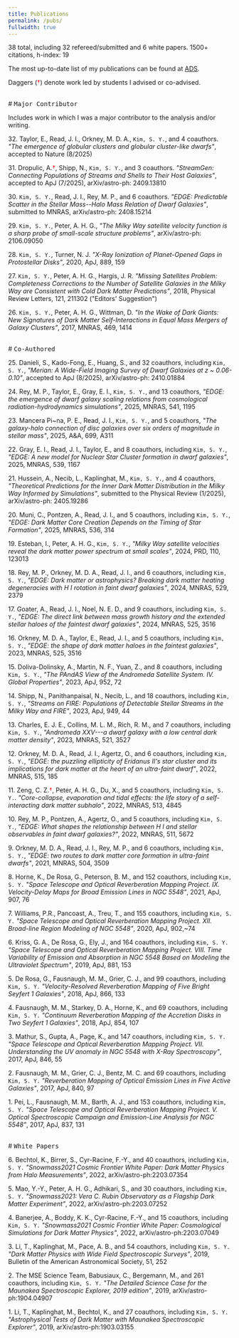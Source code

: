 ```yaml
---
title: Publications
permalink: /pubs/
fullwidth: true
---
```


38 total, including 32 refereed/submitted 
and 6 white papers. 1500+ citations, h-index: 19 

The most up-to-date list of my publications can be found at [ADS][1].

Daggers (<span style="color: red;">&dagger;</span>) denote work led by students I advised or co-advised.

<br>
# <kbd>Major Contributor</kbd>

Includes work in which I was a major contributor to the analysis and/or writing. 

32\. Taylor, E., Read, J. I., Orkney, M. D. A., `Kim, S. Y.`, and 4 coauthors. *"The emergence of globular clusters and globular cluster-like dwarfs"*, accepted to Nature (8/2025) 

31\. Dropulic, A.<span style="color: red;">&dagger;</span>, Shipp, N., `Kim, S. Y.`, and 3 coauthors. *"StreamGen: Connecting Populations of Streams and Shells to Their Host Galaxies"*, accepted to ApJ (7/2025), arXiv/astro-ph: 2409.13810 

30\. `Kim, S. Y.`, Read, J. I., Rey, M. P., and 6 coauthors. *"EDGE: Predictable Scatter in the Stellar Mass--Halo Mass Relation of Dwarf Galaxies"*, submitted to MNRAS, arXiv/astro-ph: 2408.15214 

29\. `Kim, S. Y.`, Peter, A. H. G., *"The Milky Way satellite velocity function is a sharp probe of small-scale structure problems"*, arXiv/astro-ph: 2106.09050 

28\. `Kim, S. Y.`, Turner, N. J. *"X-Ray Ionization of Planet-Opened Gaps in Protostellar Disks"*, 2020, ApJ, 889, 159 

27\. `Kim, S. Y.`, Peter, A. H. G., Hargis, J. R. *"Missing Satellites Problem: Completeness Corrections to the Number of Satellite Galaxies in the Milky Way are Consistent with Cold Dark Matter Predictions"*, 2018, Physical Review Letters, 121, 211302 ("Editors' Suggestion") 

26\. `Kim, S. Y.`, Peter, A. H. G., Wittman, D. *"In the Wake of Dark Giants: New Signatures of Dark Matter Self-Interactions in Equal Mass Mergers of Galaxy Clusters"*, 2017, MNRAS, 469, 1414


<br>
# <kbd>Co-Authored</kbd>

25\. Danieli, S., Kado-Fong, E., Huang, S., and 32 coauthors, including `Kim, S. Y.`, *"Merian: A Wide-Field Imaging Survey of Dwarf Galaxies at z ~ 0.06-0.10"*, accepted to ApJ (8/2025), arXiv/astro-ph: 2410.01884 

24\. Rey, M. P., Taylor, E., Gray, E. I., `Kim, S. Y.`, and 13 coauthors, *"EDGE: the emergence of dwarf galaxy scaling relations from cosmological radiation-hydrodynamics simulations"*, 2025, MNRAS, 541, 1195 

23\. Mancera Pi\~na, P. E., Read, J. I., `Kim, S. Y.`, and 5 coauthors, *"The galaxy-halo connection of disc galaxies over six orders of magnitude in stellar mass"*, 2025, A&A, 699, A311 

22\. Gray, E. I., Read, J. I., Taylor, E., and 8 coauthors, including `Kim, S. Y.`, *"EDGE: A new model for Nuclear Star Cluster formation in dwarf galaxies"*, 2025, MNRAS, 539, 1167 

21\. Hussein, A., Necib, L., Kaplinghat, M., `Kim, S. Y.`, and 4 coauthors, *"Theoretical Predictions for the Inner Dark Matter Distribution in the Milky Way Informed by Simulations"*, submitted to the Physical Review (1/2025), arXiv/astro-ph: 2405.19286 

20\. Muni, C., Pontzen, A., Read, J. I., and 5 coauthors, including `Kim, S. Y.`, *"EDGE: Dark Matter Core Creation Depends on the Timing of Star Formation"*, 2025, MNRAS, 536, 314 

19\. Esteban, I., Peter, A. H. G., `Kim, S. Y.`, *"Milky Way satellite velocities reveal the dark matter power spectrum at small scales"*, 2024, PRD, 110, 123013 

18\. Rey, M. P., Orkney, M. D. A., Read, J. I., and 6 coauthors, including `Kim, S. Y.`, *"EDGE: Dark matter or astrophysics? Breaking dark matter heating degeneracies with H I rotation in faint dwarf galaxies"*, 2024, MNRAS, 529, 2379 

17\. Goater, A., Read, J. I., Noel, N. E. D., and 9 coauthors, including `Kim, S. Y.`, *"EDGE: The direct link between mass growth history and the extended stellar haloes of the faintest dwarf galaxies"*, 2024, MNRAS, 525, 3516 

16\. Orkney, M. D. A., Taylor, E., Read, J. I., and 5 coauthors, including `Kim, S. Y.`, *"EDGE: the shape of dark matter haloes in the faintest galaxies"*, 2023, MNRAS, 525, 3516 

15\. Doliva-Dolinsky, A., Martin, N. F., Yuan, Z., and 8 coauthors, including `Kim, S. Y.`, *"The PAndAS View of the Andromeda Satellite System. IV. Global Properties"*, 2023, ApJ, 952, 72 

14\. Shipp, N., Panithanpaisal, N., Necib, L., and 18 coauthors, including `Kim, S. Y.`, *"Streams on FIRE: Populations of Detectable Stellar Streams in the Milky Way and FIRE"*, 2023, ApJ, 949, 44 

13\. Charles, E. J. E., Collins, M. L. M., Rich, R. M., and 7 coauthors, including `Kim, S. Y.`, *"Andromeda XXV---a dwarf galaxy with a low central dark matter density"*, 2023, MNRAS, 521, 3527 

12\. Orkney, M. D. A., Read, J. I., Agertz, O., and 6 coauthors, including `Kim, S. Y.`, *"EDGE: the puzzling ellipticity of Eridanus II's star cluster and its implications for dark matter at the heart of an ultra-faint dwarf"*, 2022, MNRAS, 515, 185 

11\. Zeng, C. Z.<span style="color: red;">&dagger;</span>, Peter, A. H. G., Du, X., and 5 coauthors, including `Kim, S. Y.`. *"Core-collapse, evaporation and tidal effects: the life story of a self-interacting dark matter subhalo"*, 2022, MNRAS, 513, 4845 

10\. Rey, M. P., Pontzen, A., Agertz, O., and 5 coauthors, including `Kim, S. Y.`, *"EDGE: What shapes the relationship between H I and stellar observables in faint dwarf galaxies?"*, 2022, MNRAS, 511, 5672 

9\. Orkney, M. D. A., Read, J. I., Rey, M. P., and 6 coauthors, including `Kim, S. Y.`, *"EDGE: two routes to dark matter core formation in ultra-faint dwarfs"*, 2021, MNRAS, 504, 3509 

8\. Horne, K., De Rosa, G., Peterson, B. M., and 152 coauthors, including `Kim, S. Y.` *"Space Telescope and Optical Reverberation Mapping Project. IX. Velocity-Delay Maps for Broad Emission Lines in NGC 5548"*, 2021, ApJ, 907, 76 

7\. Williams, P.R., Pancoast, A., Treu, T., and 155 coauthors, including `Kim, S. Y.` *"Space Telescope and Optical Reverberation Mapping Project. XII. Broad-line Region Modeling of NGC 5548"*, 2020, ApJ, 902,~74 

6\. Kriss, G. A., De Rosa, G., Ely, J., and 164 coauthors, including `Kim, S. Y.` *"Space Telescope and Optical Reverberation Mapping Project. VIII. Time Variability of Emission and Absorption in NGC 5548 Based on Modeling the Ultraviolet Spectrum"*, 2019, ApJ, 881, 153 

5\. De Rosa, G., Fausnaugh, M. M., Grier, C. J., and 99 coauthors, including `Kim, S. Y.` *"Velocity-Resolved Reverberation Mapping of Five Bright Seyfert 1 Galaxies"*, 2018, ApJ, 866, 133 

4\. Fausnaugh, M. M., Starkey, D. A., Horne, K., and 69 coauthors, including `Kim, S. Y.` *"Continuum Reverberation Mapping of the Accretion Disks in Two Seyfert 1 Galaxies"*, 2018, ApJ, 854, 107 

3\. Mathur, S., Gupta, A., Page, K., and 147 coauthors, including `Kim, S. Y.` *"Space Telescope and Optical Reverberation Mapping Project. VII. Understanding the UV anomaly in NGC 5548 with X-Ray Spectroscopy"*, 2017, ApJ, 846, 55 

2\. Fausnaugh, M. M., Grier, C. J., Bentz, M. C. and 69 coauthors, including `Kim, S. Y.` *"Reverberation Mapping of Optical Emission Lines in Five Active Galaxies"*, 2017, ApJ, 840, 97 

1\. Pei, L., Fausnaugh, M. M., Barth, A. J., and 153 coauthors, including `Kim, S. Y.` *"Space Telescope and Optical Reverberation Mapping Project. V. Optical Spectroscopic Campaign and Emission-Line Analysis for NGC 5548"*, 2017, ApJ, 837, 131 


<br>
# <kbd>White Papers</kbd>

6\. Bechtol, K., Birrer, S., Cyr-Racine, F.-Y., and 40 coauthors, including `Kim, S. Y.` *"Snowmass2021 Cosmic Frontier White Paper: Dark Matter Physics from Halo Measurements"*, 2022, arXiv/astro-ph:2203.07354 

5\. Mao, Y.-Y., Peter, A. H. G., Adhikari, S., and 30 coauthors, including `Kim, S. Y.` *"Snowmass2021: Vera C. Rubin Observatory as a Flagship Dark Matter Experiment"*, 2022, arXiv/astro-ph:2203.07252 

4\. Banerjee, A., Boddy, K. K., Cyr-Racine, F.-Y., and 15 coauthors, including `Kim, S. Y.` *"Snowmass2021 Cosmic Frontier White Paper: Cosmological Simulations for Dark Matter Physics"*, 2022, arXiv/astro-ph:2203.07049 

3\. Li, T., Kaplinghat, M., Pace, A. B., and 54 coauthors, including `Kim, S. Y.` *"Dark Matter Physics with Wide Field Spectroscopic Surveys"*, 2019, Bulletin of the American Astronomical Society, 51, 252 

2\. The MSE Science Team, Babusiaux, C., Bergemann, M., and 261 coauthors, including `Kim, S. Y.` *"The Detailed Science Case for the Maunakea Spectroscopic Explorer, 2019 edition"*, 2019, arXiv/astro-ph:1904.04907 

1\. Li, T., Kaplinghat, M., Bechtol, K., and 27 coauthors, including `Kim, S. Y.` *"Astrophysical Tests of Dark Matter with Maunakea Spectroscopic Explorer"*, 2019, arXiv/astro-ph:1903.03155 




[1]: https://ui.adsabs.harvard.edu/public-libraries/6M6nInVMScmstXHbIbj6Ag
